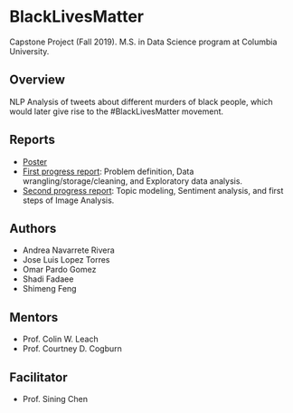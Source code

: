 # BlackLivesMatter

Capstone Project (Fall 2019). M.S. in Data Science program at Columbia University.

## Overview
NLP Analysis of tweets about different murders of black people, which would later give rise to the #BlackLivesMatter movement.

## Reports
* [Poster](https://github.com/opardo/BlackLivesMatter/blob/master/Reports/capstone_poster_final.pdf)
* [First progress report](https://github.com/opardo/BlackLivesMatter/blob/master/Reports/CapstoneProgressReport_Faculty10_Team1.pdf): Problem definition, Data wrangling/storage/cleaning, and Exploratory data analysis.
* [Second progress report](https://github.com/opardo/BlackLivesMatter/blob/master/Reports/Capstone%20Progress%20Report%202.pdf): Topic modeling, Sentiment analysis, and first steps of Image Analysis.

## Authors

* Andrea Navarrete Rivera
* Jose Luis Lopez Torres
* Omar Pardo Gomez
* Shadi Fadaee
* Shimeng Feng

## Mentors

* Prof. Colin W. Leach
* Prof. Courtney D. Cogburn

## Facilitator
* Prof. Sining Chen
